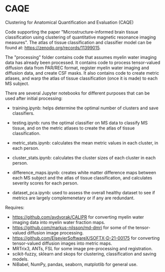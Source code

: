 # CAQE
Clustering for Anatomical Quantification and Evaluation (CAQE)

Code supporting the paper "Microstructure-informed brain tissue classification using clustering of quantitative magnetic resonance imaging measures". The atlas of tissue classification and classifier model can be found at: https://zenodo.org/records/11399015.

The "processing" folder contains code that assumes myelin water imaging data has already been processed. It contains code to process tensor-valued diffusion data from PAR/REC format, register myelin water imaging and diffusion data, and create CSF masks.
It also contains code to create metric atlases, and warp the atlas of tissue classification (once it is made) to each MS subject.

There are several Jupyter notebooks for different purposes that can be used after initial processing:
- training.ipynb: helps determine the optimal number of clusters and save classifiers.

- testing.ipynb: runs the optimal classifier on MS data to classify MS tissue, and on the metric atlases to create the atlas of tissue classification.

- metric_stats.ipynb: calculates the mean metric values in each cluster, in each person.

- cluster_stats.ipynb: calculates the cluster sizes of each cluster in each person.

- difference_maps.ipynb: creates white matter difference maps between each MS subject and the atlas of tissue classification, and calculates severity scores for each person.

- dataset_pca.ipynb: used to assess the overall healthy dataset to see if metrics are largely complemenetary or if any are redundant.

Requires:
- https://github.com/avdvorak/CALIPR for converting myelin water imaging data into myelin water fraction maps.
- https://github.com/markus-nilsson/md-dmri for some of the tensor-valued diffusion image processing.
- https://github.com/ElsevierSoftwareX/SOFTX-D-21-00175 for converting tensor-valued diffusion images into metric maps.
- MRTrix3, ANTs, FSL for some image pre-processing and registration.
- scikit-fuzzy, sklearn and skops for clustering, classification and saving models.
- NiBabel, NumPy, pandas, seaborn, matplotlib for general use.
